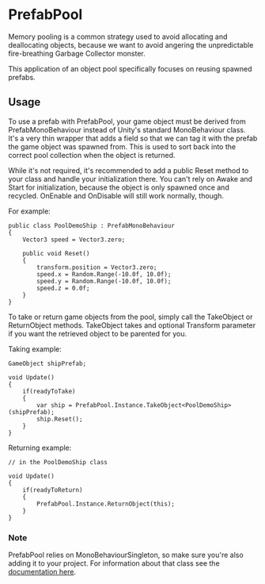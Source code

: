 # PrefabPool

Memory pooling is a common strategy used to avoid allocating and deallocating objects, because we want to avoid angering the unpredictable fire-breathing Garbage Collector monster.

This application of an object pool specifically focuses on reusing spawned prefabs.

## Usage

To use a prefab with PrefabPool, your game object must be derived from PrefabMonoBehaviour instead of Unity's standard MonoBehaviour class. It's a very thin wrapper that adds a field so that we can tag it with the prefab the game object was spawned from. This is used to sort back into the correct pool collection when the object is returned.

While it's not required, it's recommended to add a public Reset method to your class and handle your initialization there. You can't rely on Awake and Start for initialization, because the object is only spawned once and recycled. OnEnable and OnDisable will still work normally, though.

For example:

```
public class PoolDemoShip : PrefabMonoBehaviour
{
	Vector3 speed = Vector3.zero;

	public void Reset()
	{
		transform.position = Vector3.zero;
		speed.x = Random.Range(-10.0f, 10.0f);
		speed.y = Random.Range(-10.0f, 10.0f);
		speed.z = 0.0f;
	}
}
```

To take or return game objects from the pool, simply call the TakeObject or ReturnObject methods. TakeObject takes and optional Transform parameter if you want the retrieved object to be parented for you.

Taking example:

```
GameObject shipPrefab;

void Update()
{
	if(readyToTake)
	{
		var ship = PrefabPool.Instance.TakeObject<PoolDemoShip>(shipPrefab);
		ship.Reset();
	}
}
```

Returning example:

```
// in the PoolDemoShip class

void Update()
{
	if(readyToReturn)
	{
		PrefabPool.Instance.ReturnObject(this);
	}
}
```

### Note

PrefabPool relies on MonoBehaviourSingleton, so make sure you're also adding it to your project. For information about that class see the [documentation here](../docs/README.md).